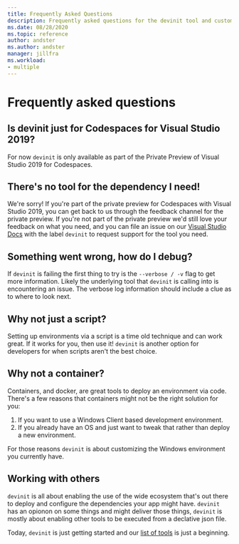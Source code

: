 ```yaml
---
title: Frequently Asked Questions
description: Frequently asked questions for the devinit tool and customization of Codespaces for Visual Studio.
ms.date: 08/28/2020
ms.topic: reference
author: andster
ms.author: andster
manager: jillfra
ms.workload:
- multiple
---
```

# Frequently asked questions

## Is devinit just for Codespaces for Visual Studio 2019?

For now `devinit` is only available as part of the Private Preview of Visual Studio 2019 for Codespaces.

## There's no tool for the dependency I need!

We're sorry! If you're part of the private preview for Codespaces with Visual Studio 2019, you can get back to us through the feedback channel for the private preview. If you're not part of the private preview we'd still love your feedback on what you need, and you can file an issue on our [Visual Studio Docs](https://github.com/MicrosoftDocs/visualstudio-docs/) with the label `devinit` to request support for the tool you need.

## Something went wrong, how do I debug?

If `devinit` is failing the first thing to try is the `--verbose / -v` flag to get more information. Likely the underlying tool that `devinit` is calling into is encountering an issue. The verbose log information should include a clue as to where to look next.

## Why not just a script?

Setting up environments via a script is a time old technique and can work great. If it works for you, then use it! `devinit` is another option for developers for when scripts aren't the best choice.

## Why not a container?

Containers, and docker, are great tools to deploy an environment via code. There's a few reasons that containers might not be the right solution for you:

1. If you want to use a Windows Client based development environment.
1. If you already have an OS and just want to tweak that rather than deploy a new environment.

For those reasons `devinit` is about customizing the Windows environment you currently have.

## Working with others

`devinit` is all about enabling the use of the wide ecosystem that's out there to deploy and configure the dependencies your app might have. `devinit` has an opionon on some things and might deliver those things, `devinit` is mostly about enabling other tools to be executed from a declative json file.

Today, `devinit` is just getting started and our [list of tools](devinit-tool-list) is just a beginning.
